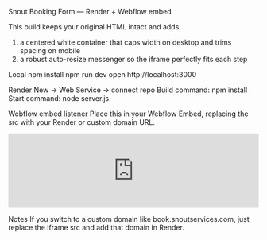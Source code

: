 Snout Booking Form — Render + Webflow embed

This build keeps your original HTML intact and adds
1) a centered white container that caps width on desktop and trims spacing on mobile
2) a robust auto-resize messenger so the iframe perfectly fits each step

Local
npm install
npm run dev
open http://localhost:3000

Render
New → Web Service → connect repo
Build command: npm install
Start command: node server.js

Webflow embed listener
Place this in your Webflow Embed, replacing the src with your Render or custom domain URL.

<div style="position:relative;width:100%;">
  <iframe
    id="snoutBookingIframe"
    src="https://your-service.onrender.com/"
    style="width:100%;border:0;overflow:hidden;"
    scrolling="no"
    allowtransparency="true"
  ></iframe>
</div>

<script>
  (function () {
    var iframe = document.getElementById('snoutBookingIframe');
    var wrap = iframe.parentElement;
    wrap.style.maxWidth = '920px';
    wrap.style.margin = '0 auto';
    wrap.style.borderRadius = '16px';
    wrap.style.boxShadow = '0 6px 32px rgba(0,0,0,0.08)';
    wrap.style.background = '#ffffff';
    wrap.style.transition = 'height 240ms ease';

    function setHeights(h) {
      if (!h || !iframe || !wrap) return;
      iframe.style.height = h + 'px';
      wrap.style.height = h + 'px';
    }

    window.addEventListener('message', function (e) {
      try {
        if (e.data && e.data.type === 'SNOUT_IFRAME_HEIGHT') {
          var h = Number(e.data.height);
          if (Number.isFinite(h) && h > 0) setHeights(h);
        }
      } catch (_) {}
    });
  })();
</script>

Notes
If you switch to a custom domain like book.snoutservices.com, just replace the iframe src and add that domain in Render.
